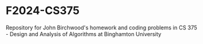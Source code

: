 # F2024-CS375
Repository for John Birchwood's homework and coding problems in CS 375 - Design and Analysis of Algorithms at Binghamton University

